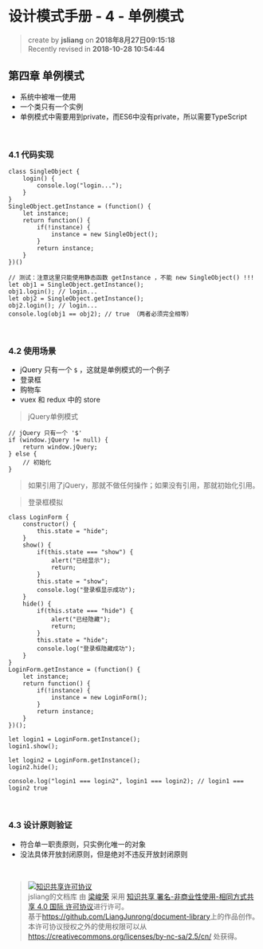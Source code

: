 设计模式手册 - 4 - 单例模式
===

> create by **jsliang** on **2018年8月27日09:15:18**  
> Recently revised in **2018-10-28 10:54:44**

## 第四章 单例模式
* 系统中被唯一使用
* 一个类只有一个实例
* 单例模式中需要用到private，而ES6中没有private，所以需要TypeScript

<br>

### 4.1 代码实现
```
class SingleObject {
    login() {
        console.log("login...");
    }
}
SingleObject.getInstance = (function() {
    let instance;
    return function() {
        if(!instance) {
            instance = new SingleObject();
        }
        return instance;
    }
})()

// 测试：注意这里只能使用静态函数 getInstance ，不能 new SingleObject() !!!
let obj1 = SingleObject.getInstance();
obj1.login(); // login...
let obj2 = SingleObject.getInstance();
obj2.login(); // login...
console.log(obj1 == obj2); // true （两者必须完全相等）
```

<br>

### 4.2 使用场景
* jQuery 只有一个 `$` ，这就是单例模式的一个例子
* 登录框
* 购物车
* vuex 和 redux 中的 store

> jQuery单例模式
```
// jQuery 只有一个 '$'
if (window.jQuery != null) {
    return window.jQuery;
} else {
    // 初始化
}
```
> 如果引用了jQuery，那就不做任何操作；如果没有引用，那就初始化引用。

> 登录框模拟
```
class LoginForm {
    constructor() {
        this.state = "hide";
    }
    show() {
        if(this.state === "show") {
            alert("已经显示");
            return;
        }
        this.state = "show";
        console.log("登录框显示成功");
    }
    hide() {
        if(this.state === "hide") {
            alert("已经隐藏");
            return;
        }
        this.state = "hide";
        console.log("登录框隐藏成功");
    }
}
LoginForm.getInstance = (function() {
    let instance;
    return function() {
        if(!instance) {
            instance = new LoginForm();
        }
        return instance;
    }
})();

let login1 = LoginForm.getInstance();
login1.show();

let login2 = LoginForm.getInstance();
login2.hide();

console.log("login1 === login2", login1 === login2); // login1 === login2 true
```
 
<br>

### 4.3 设计原则验证
* 符合单一职责原则，只实例化唯一的对象
* 没法具体开放封闭原则，但是绝对不违反开放封闭原则

<br>

> <a rel="license" href="http://creativecommons.org/licenses/by-nc-sa/4.0/"><img alt="知识共享许可协议" style="border-width:0" src="https://i.creativecommons.org/l/by-nc-sa/4.0/88x31.png" /></a><br /><span xmlns:dct="http://purl.org/dc/terms/" property="dct:title">jsliang的文档库</span> 由 <a xmlns:cc="http://creativecommons.org/ns#" href="https://github.com/LiangJunrong/document-library" property="cc:attributionName" rel="cc:attributionURL">梁峻荣</a> 采用 <a rel="license" href="http://creativecommons.org/licenses/by-nc-sa/4.0/">知识共享 署名-非商业性使用-相同方式共享 4.0 国际 许可协议</a>进行许可。<br />基于<a xmlns:dct="http://purl.org/dc/terms/" href="https://github.com/LiangJunrong/document-library" rel="dct:source">https://github.com/LiangJunrong/document-library</a>上的作品创作。<br />本许可协议授权之外的使用权限可以从 <a xmlns:cc="http://creativecommons.org/ns#" href="https://creativecommons.org/licenses/by-nc-sa/2.5/cn/" rel="cc:morePermissions">https://creativecommons.org/licenses/by-nc-sa/2.5/cn/</a> 处获得。
